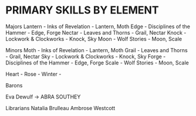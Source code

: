 
# PRIMARY SKILLS BY ELEMENT
Majors
Lantern - Inks of Revelation - Lantern, Moth
Edge - Disciplines of the Hammer - Edge, Forge
Nectar - Leaves and Thorns - Grail, Nectar
Knock - Lockwork & Clockworks - Knock, Sky
Moon - Wolf Stories - Moon, Scale

Minors
Moth - Inks of Revelation - Lantern, Moth
Grail - Leaves and Thorns - Grail, Nectar
Sky - Lockwork & Clockworks - Knock, Sky
Forge - Disciplines of the Hammer - Edge, Forge
Scale - Wolf Stories - Moon, Scale

Heart -
Rose -
Winter -




Barons

Eva Dewulf -> ABRA SOUTHEY


Librarians
Natalia Brulleau
Ambrose Westcott



